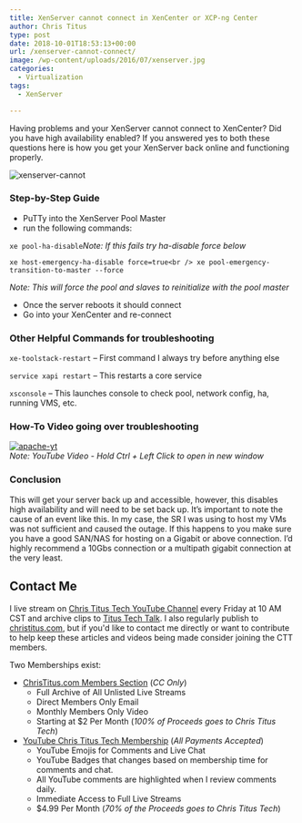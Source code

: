 ```yaml
---
title: XenServer cannot connect in XenCenter or XCP-ng Center
author: Chris Titus
type: post
date: 2018-10-01T18:53:13+00:00
url: /xenserver-cannot-connect/
image: /wp-content/uploads/2016/07/xenserver.jpg
categories:
  - Virtualization
tags:
  - XenServer

---
```

Having problems and your XenServer cannot connect to XenCenter? Did you have high availability enabled? If you answered yes to both these questions here is how you get your XenServer back online and functioning properly. <!--more-->

![xenserver-cannot](/wp-content/uploads/2018/10/xenserver-cannot-connect.png)

### Step-by-Step Guide

  * PuTTy into the XenServer Pool Master
  * run the following commands:

`xe pool-ha-disable`_Note: If this fails try ha-disable force below_
  
`xe host-emergency-ha-disable force=true<br />
xe pool-emergency-transition-to-master --force`
  
_Note: This will force the pool and slaves to reinitialize with the pool master_

  * Once the server reboots it should connect
  * Go into your XenCenter and re-connect

### Other Helpful Commands for troubleshooting

`xe-toolstack-restart` &#8211; First command I always try before anything else
  
`service xapi restart` &#8211; This restarts a core service
  
`xsconsole` &#8211; This launches console to check pool, network config, ha, running VMS, etc.

### How-To Video going over troubleshooting

[![apache-yt](https://img.youtube.com/vi/UqsaRixKveA/0.jpg)](https://www.youtube.com/watch?v=UqsaRixKveA)  
_Note: YouTube Video - Hold Ctrl + Left Click to open in new window_

### Conclusion

This will get your server back up and accessible, however, this disables high availability and will need to be set back up. It&#8217;s important to note the cause of an event like this. In my case, the SR I was using to host my VMs was not sufficient and caused the outage. If this happens to you make sure you have a good SAN/NAS for hosting on a Gigabit or above connection. I&#8217;d highly recommend a 10Gbs connection or a multipath gigabit connection at the very least.

## Contact Me

I live stream on [Chris Titus Tech YouTube Channel][1] every Friday at 10 AM CST and archive clips to [Titus Tech Talk][2]. I also regularly publish to [christitus.com][3], but if you'd like to contact me directly or want to contribute to help keep these articles and videos being made consider joining the CTT members. 

Two Memberships exist:
- [ChrisTitus.com Members Section][4] (_CC Only_)
  - Full Archive of All Unlisted Live Streams
  - Direct Members Only Email
  - Monthly Members Only Video
  - Starting at $2 Per Month (_100% of Proceeds goes to Chris Titus Tech_)
- [YouTube Chris Titus Tech Membership][5] (_All Payments Accepted_)
  - YouTube Emojis for Comments and Live Chat
  - YouTube Badges that changes based on membership time for comments and chat.
  - All YouTube comments are highlighted when I review comments daily. 
  - Immediate Access to Full Live Streams
  - $4.99 Per Month (_70% of the Proceeds goes to Chris Titus Tech_)

 [1]: https://www.youtube.com/c/ChrisTitusTech
 [2]: https://www.youtube.com/c/ChrisTitusTechStreams
 [3]: https://christitus.com/
 [4]: https://portal.christitus.com
 [5]: https://links.christitus.com/join